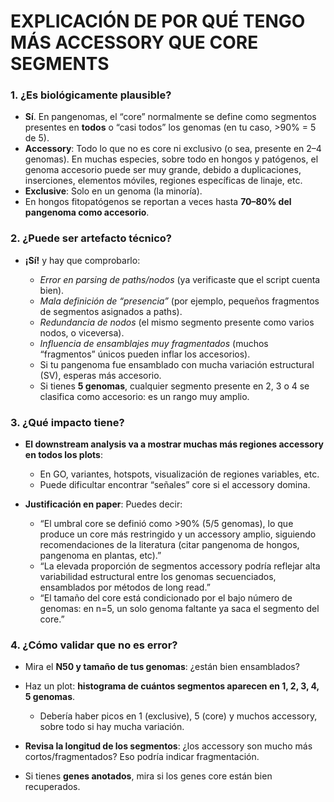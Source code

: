 # EXPLICACIÓN DE POR QUÉ TENGO MÁS ACCESSORY QUE CORE SEGMENTS

### 1. **¿Es biológicamente plausible?**

* **Sí**. En pangenomas, el “core” normalmente se define como segmentos presentes en **todos** o “casi todos” los genomas (en tu caso, >90% = 5 de 5).
* **Accessory**: Todo lo que no es core ni exclusivo (o sea, presente en 2–4 genomas). En muchas especies, sobre todo en hongos y patógenos, el genoma accesorio puede ser muy grande, debido a duplicaciones, inserciones, elementos móviles, regiones específicas de linaje, etc.
* **Exclusive**: Solo en un genoma (la minoría).
* En hongos fitopatógenos se reportan a veces hasta **70–80% del pangenoma como accesorio**.

### 2. **¿Puede ser artefacto técnico?**

* **¡Sí!** y hay que comprobarlo:

  * *Error en parsing de paths/nodos* (ya verificaste que el script cuenta bien).
  * *Mala definición de “presencia”* (por ejemplo, pequeños fragmentos de segmentos asignados a paths).
  * *Redundancia de nodos* (el mismo segmento presente como varios nodos, o viceversa).
  * *Influencia de ensamblajes muy fragmentados* (muchos “fragmentos” únicos pueden inflar los accesorios).
  * Si tu pangenoma fue ensamblado con mucha variación estructural (SV), esperas más accesorio.
  * Si tienes **5 genomas**, cualquier segmento presente en 2, 3 o 4 se clasifica como accesorio: es un rango muy amplio.

### 3. **¿Qué impacto tiene?**

* **El downstream analysis va a mostrar muchas más regiones accessory en todos los plots**:

  * En GO, variantes, hotspots, visualización de regiones variables, etc.
  * Puede dificultar encontrar “señales” core si el accessory domina.
* **Justificación en paper**: Puedes decir:

  * “El umbral core se definió como >90% (5/5 genomas), lo que produce un core más restringido y un accessory amplio, siguiendo recomendaciones de la literatura (citar pangenoma de hongos, pangenoma en plantas, etc).”
  * “La elevada proporción de segmentos accessory podría reflejar alta variabilidad estructural entre los genomas secuenciados, ensamblados por métodos de long read.”
  * “El tamaño del core está condicionado por el bajo número de genomas: en n=5, un solo genoma faltante ya saca el segmento del core.”

### 4. **¿Cómo validar que no es error?**

* Mira el **N50 y tamaño de tus genomas**: ¿están bien ensamblados?
* Haz un plot: **histograma de cuántos segmentos aparecen en 1, 2, 3, 4, 5 genomas**.

  * Debería haber picos en 1 (exclusive), 5 (core) y muchos accessory, sobre todo si hay mucha variación.
* **Revisa la longitud de los segmentos**: ¿los accessory son mucho más cortos/fragmentados? Eso podría indicar fragmentación.
* Si tienes **genes anotados**, mira si los genes core están bien recuperados.
